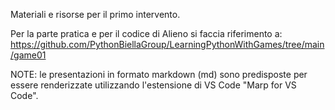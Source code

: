 Materiali e risorse per il primo intervento.

Per la parte pratica e per il codice di Alieno si faccia riferimento a:
https://github.com/PythonBiellaGroup/LearningPythonWithGames/tree/main/game01

NOTE: le presentazioni in formato markdown (md) sono predisposte per essere renderizzate utilizzando l'estensione di VS Code "Marp for VS Code".
